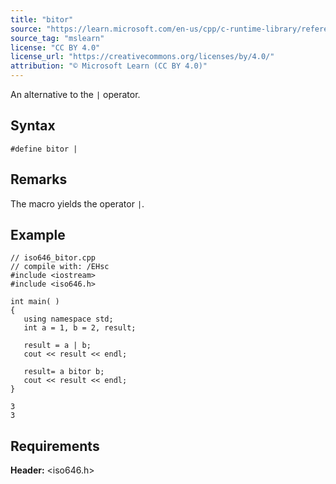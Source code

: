 ```yaml
---
title: "bitor"
source: "https://learn.microsoft.com/en-us/cpp/c-runtime-library/reference/bitor?view=msvc-170"
source_tag: "mslearn"
license: "CC BY 4.0"
license_url: "https://creativecommons.org/licenses/by/4.0/"
attribution: "© Microsoft Learn (CC BY 4.0)"
---
```

An alternative to the `|` operator.

## Syntax

```
#define bitor |
```

## Remarks

The macro yields the operator `|`.

## Example

```
// iso646_bitor.cpp
// compile with: /EHsc
#include <iostream>
#include <iso646.h>

int main( )
{
   using namespace std;
   int a = 1, b = 2, result;

   result = a | b;
   cout << result << endl;

   result= a bitor b;
   cout << result << endl;
}
```

```
3
3
```

## Requirements

**Header:** <iso646.h>